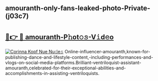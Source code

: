 ## amouranth-only-fans​-leaked-photo​-Private-(j03c7)


# <h2><a href="https://mediaupload.pro?title=amouranth&ref=git">🔗👉 🔴 amouranth-P𝚑ot𝚘𝚜-V𝚒d𝚎o</a></h2>

[![Corinna Kopf Nue Nu𝚍e𝚜](https://i.imgur.com/0qMVB7G.gif)](https://mediaupload.pro?title=amouranth&ref=git)
Online-influencer-amouranth,known-for-publishing-dance-and-lifestyle-content,-including-performances-and-vlogs-on-social-media-platforms.Brilliant-ventriloquist-assistant-amouranth,celebrated-for-their-exceptional-abilities-and-accomplishments-in-assisting-ventriloquists.  